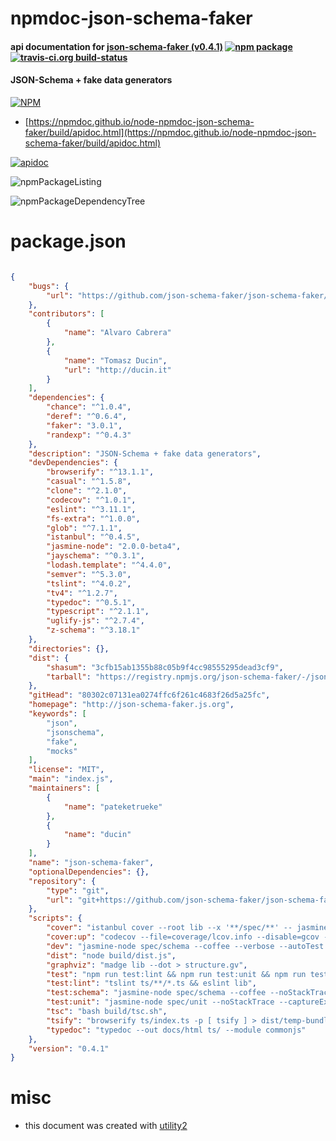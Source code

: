 # npmdoc-json-schema-faker

#### api documentation for  [json-schema-faker (v0.4.1)](http://json-schema-faker.js.org)  [![npm package](https://img.shields.io/npm/v/npmdoc-json-schema-faker.svg?style=flat-square)](https://www.npmjs.org/package/npmdoc-json-schema-faker) [![travis-ci.org build-status](https://api.travis-ci.org/npmdoc/node-npmdoc-json-schema-faker.svg)](https://travis-ci.org/npmdoc/node-npmdoc-json-schema-faker)

#### JSON-Schema + fake data generators

[![NPM](https://nodei.co/npm/json-schema-faker.png?downloads=true&downloadRank=true&stars=true)](https://www.npmjs.com/package/json-schema-faker)

- [https://npmdoc.github.io/node-npmdoc-json-schema-faker/build/apidoc.html](https://npmdoc.github.io/node-npmdoc-json-schema-faker/build/apidoc.html)

[![apidoc](https://npmdoc.github.io/node-npmdoc-json-schema-faker/build/screenCapture.buildCi.browser.%252Ftmp%252Fbuild%252Fapidoc.html.png)](https://npmdoc.github.io/node-npmdoc-json-schema-faker/build/apidoc.html)

![npmPackageListing](https://npmdoc.github.io/node-npmdoc-json-schema-faker/build/screenCapture.npmPackageListing.svg)

![npmPackageDependencyTree](https://npmdoc.github.io/node-npmdoc-json-schema-faker/build/screenCapture.npmPackageDependencyTree.svg)



# package.json

```json

{
    "bugs": {
        "url": "https://github.com/json-schema-faker/json-schema-faker/issues"
    },
    "contributors": [
        {
            "name": "Alvaro Cabrera"
        },
        {
            "name": "Tomasz Ducin",
            "url": "http://ducin.it"
        }
    ],
    "dependencies": {
        "chance": "^1.0.4",
        "deref": "^0.6.4",
        "faker": "3.0.1",
        "randexp": "^0.4.3"
    },
    "description": "JSON-Schema + fake data generators",
    "devDependencies": {
        "browserify": "^13.1.1",
        "casual": "^1.5.8",
        "clone": "^2.1.0",
        "codecov": "^1.0.1",
        "eslint": "^3.11.1",
        "fs-extra": "^1.0.0",
        "glob": "^7.1.1",
        "istanbul": "^0.4.5",
        "jasmine-node": "2.0.0-beta4",
        "jayschema": "^0.3.1",
        "lodash.template": "^4.4.0",
        "semver": "^5.3.0",
        "tslint": "^4.0.2",
        "tv4": "^1.2.7",
        "typedoc": "^0.5.1",
        "typescript": "^2.1.1",
        "uglify-js": "^2.7.4",
        "z-schema": "^3.18.1"
    },
    "directories": {},
    "dist": {
        "shasum": "3cfb15ab1355b88c05b9f4cc98555295dead3cf9",
        "tarball": "https://registry.npmjs.org/json-schema-faker/-/json-schema-faker-0.4.1.tgz"
    },
    "gitHead": "80302c07131ea0274ffc6f261c4683f26d5a25fc",
    "homepage": "http://json-schema-faker.js.org",
    "keywords": [
        "json",
        "jsonschema",
        "fake",
        "mocks"
    ],
    "license": "MIT",
    "main": "index.js",
    "maintainers": [
        {
            "name": "pateketrueke"
        },
        {
            "name": "ducin"
        }
    ],
    "name": "json-schema-faker",
    "optionalDependencies": {},
    "repository": {
        "type": "git",
        "url": "git+https://github.com/json-schema-faker/json-schema-faker.git"
    },
    "scripts": {
        "cover": "istanbul cover --root lib --x '**/spec/**' -- jasmine-node --coffee spec",
        "cover:up": "codecov --file=coverage/lcov.info --disable=gcov -e TRAVIS_NODE_VERSION",
        "dev": "jasmine-node spec/schema --coffee --verbose --autoTest --watchFolders lib",
        "dist": "node build/dist.js",
        "graphviz": "madge lib --dot > structure.gv",
        "test": "npm run test:lint && npm run test:unit && npm run test:schema",
        "test:lint": "tslint ts/**/*.ts && eslint lib",
        "test:schema": "jasmine-node spec/schema --coffee --noStackTrace --captureExceptions",
        "test:unit": "jasmine-node spec/unit --noStackTrace --captureExceptions",
        "tsc": "bash build/tsc.sh",
        "tsify": "browserify ts/index.ts -p [ tsify ] > dist/temp-bundle.js",
        "typedoc": "typedoc --out docs/html ts/ --module commonjs"
    },
    "version": "0.4.1"
}
```



# misc
- this document was created with [utility2](https://github.com/kaizhu256/node-utility2)
